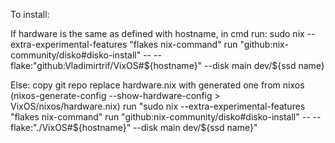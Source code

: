 To install:

If hardware is the same as defined with hostname, in cmd run:
sudo nix --extra-experimental-features "flakes nix-command" run "github:nix-community/disko#disko-install" -- --flake:"github:Vladimirtrif/VixOS#${hostname}" --disk main dev/${ssd name}

Else:
copy git repo
replace hardware.nix with generated one from nixos (nixos-generate-config --show-hardware-config > VixOS/nixos/hardware.nix)
run "sudo nix --extra-experimental-features "flakes nix-command" run "github:nix-community/disko#disko-install" -- --flake:"./VixOS#${hostname}" --disk main dev/${ssd name}"
